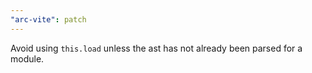 ```yaml
---
"arc-vite": patch
---
```


Avoid using `this.load` unless the ast has not already been parsed for a module.
